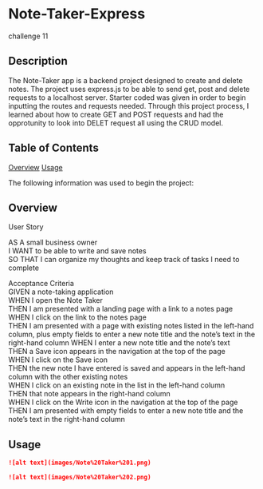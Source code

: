 # Note-Taker-Express
challenge 11

## Description
The Note-Taker app is a backend project designed to create and delete notes. The project uses express.js to be able to send get, post and delete requests to a localhost server. Starter coded was given in order to begin inputting the routes and requests needed. Through this project process, I learned about how to create GET and POST requests and had the opprotunity to look into DELET request all using the CRUD model.

## Table of Contents
[Overview](#overview)
[Usage](#usage)


The following information was used to begin the project:

## Overview

User Story<br>

AS A small business owner<br>
I WANT to be able to write and save notes<br>
SO THAT I can organize my thoughts and keep track of tasks I need to complete <br>

Acceptance Criteria<br>
GIVEN a note-taking application<br>
WHEN I open the Note Taker<br>
THEN I am presented with a landing page with a link to a notes page<br>
WHEN I click on the link to the notes page<br>
THEN I am presented with a page with existing notes listed in the left-hand column, plus empty fields to enter a new note title and the note’s text in the right-hand column
WHEN I enter a new note title and the note’s text<br>
THEN a Save icon appears in the navigation at the top of the page<br>
WHEN I click on the Save icon<br>
THEN the new note I have entered is saved and appears in the left-hand column with the other existing notes<br>
WHEN I click on an existing note in the list in the left-hand column<br>
THEN that note appears in the right-hand column<br>
WHEN I click on the Write icon in the navigation at the top of the page<br>
THEN I am presented with empty fields to enter a new note title and the note’s text in the right-hand column

## Usage

```md
![alt text](images/Note%20Taker%201.png)
```

```md
![alt text](images/Note%20Taker%202.png)
```

